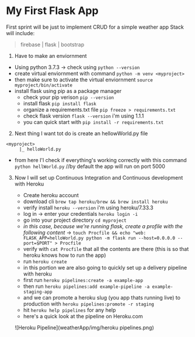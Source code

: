 # My First Flask App
First sprint will be just to implement CRUD
for a simple weather app
Stack will include:
>firebase | flask | bootstrap

1. Have to make an enviornment
- Using python 3.7.3 -> check using `python --version`
- create virtual enviornment with command `python -m venv <myproject>`
- then make sure to activate the virtual enviornment `source myproject/bin/activate`
- install flask using pip as a package manager 
    - check your pip verison `pip --version`
    - install flask `pip install flask`
    - organize a requirements.txt file `pip freeze > requirements.txt`
    - check flask version `flask --version` i'm using 1.1.1
    - you can quick start with `pip install -r requirements.txt`
    
2. Next thing I want tot do is create an hellowWorld.py file
```
<myproject>
     |_ helloWorld.py
``` 
- from here I'l check if everything's working correctly with this command `python hellWorld.py` //by default the app will run on port 5000

3. Now I will set up Continuous Integration and Continuous development with Heroku
    - Create heroku account
    - download cli `brew tap heroku/brew && brew install heroku`
    - verify install `heroku --version` i'm using heroku/7.33.3
    - log in -> enter your credentials `heroku login -i`
    - go into your project directory `cd myproject`
    - *in this case, because we're running flask, create a profile with the following content* -> `touch Procfile && echo "web: FLASK_APP=helloWorld.py python -m flask run --host=0.0.0.0 --port=$PORT" > Procfile`
    - verify with `cat Procfile` that all the contents are there (this is so that heroku knows how to run the app)
    - run `heroku create`
    - in this portion we are also going to quickly set up a delivery pipeline with heroku
    - first run `heroku pipelines:create -a example-app`
    - then run `heroku pipelines:add example-pipeline -a example-staging-app`
    - and we can promote a heroku slug (you app thats running live) to production with `heroku pipelines:promote -r staging`
    - hit `heroku help pipelines` for any help
    - here's a quick look at the pipeline on Heroku.com 
    
    ![Heroku Pipeline](weatherApp/img/heroku pipelines.png)
